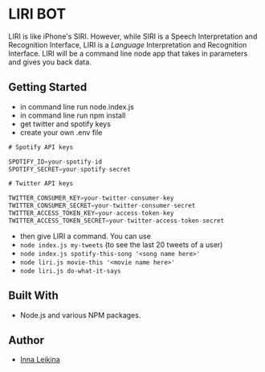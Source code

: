 # LIRI BOT

LIRI is like iPhone's SIRI. However, while SIRI is a Speech Interpretation and Recognition Interface, LIRI is a _Language_ Interpretation and Recognition Interface. LIRI will be a command line node app that takes in parameters and gives you back data.

## Getting Started
* in command line run node.index.js
* in command line run npm install
* get twitter and spotify keys
* create your own .env file
```js
# Spotify API keys

SPOTIFY_ID=your-spotify-id
SPOTIFY_SECRET=your-spotify-secret

# Twitter API keys

TWITTER_CONSUMER_KEY=your-twitter-consumer-key
TWITTER_CONSUMER_SECRET=your-twitter-consumer-secret
TWITTER_ACCESS_TOKEN_KEY=your-access-token-key
TWITTER_ACCESS_TOKEN_SECRET=your-twitter-access-token-secret

```
* then give LIRI a command. You can use 
* `node index.js my-tweets` (to see the last 20 tweets of a user)
*  `node index.js spotify-this-song '<song name here>'`
* `node liri.js movie-this '<movie name here>'`
* `node liri.js do-what-it-says`


## Built With

* Node.js and various NPM packages.


## Author

* [Inna Leikina](https://github.com/innaleikina)


